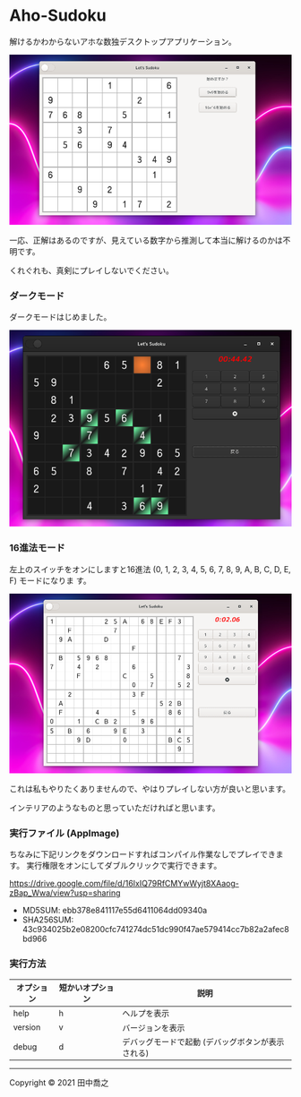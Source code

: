 Aho-Sudoku
====================================================================================================
解けるかわからないアホな数独デスクトップアプリケーション。

![画像](screenshot-1.png)

一応、正解はあるのですが、見えている数字から推測して本当に解けるのかは不明です。

くれぐれも、真剣にプレイしないでください。

### ダークモード

ダークモードはじめました。

![画像](screenshot-4.png)

### 16進法モード
左上のスイッチをオンにしますと16進法 (0, 1, 2, 3, 4, 5, 6, 7, 8, 9, A, B, C, D, E, F) モードになりま
す。

![画像](screenshot-3.png)

これは私もやりたくありませんので、やはりプレイしない方が良いと思います。

インテリアのようなものと思っていただければと思います。

### 実行ファイル (AppImage)

ちなみに下記リンクをダウンロードすればコンパイル作業なしでプレイできます。
実行権限をオンにしてダブルクリックで実行できます。

<https://drive.google.com/file/d/16IxIQ79RfCMYwWyjt8XAaog-zBap_Wwa/view?usp=sharing>

* MD5SUM: ebb378e841117e55d6411064dd09340a
* SHA256SUM: 43c934025b2e08200cfc741274dc51dc990f47ae579414cc7b82a2afec8bd966

### 実行方法

| オプション | 短かいオプション | 説明                                              |
|------------|------------------|---------------------------------------------------|
| help       | h                | ヘルプを表示                                      |
| version    | v                | バージョンを表示                                  |
| debug      | d                | デバッグモードで起動 (デバッグボタンが表示される) |

***

Copyright © 2021 田中喬之
